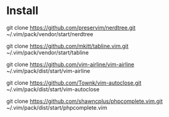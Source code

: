 # Install

git clone https://github.com/preservim/nerdtree.git ~/.vim/pack/vendor/start/nerdtree

git clone https://github.com/mkitt/tabline.vim.git ~/.vim/pack/vendor/start/tabline

git clone https://github.com/vim-airline/vim-airline ~/.vim/pack/dist/start/vim-airline

git clone https://github.com/Townk/vim-autoclose.git ~/.vim/pack/dist/start/vim-autoclose

git clone https://github.com/shawncplus/phpcomplete.vim.git ~/.vim/pack/dist/start/phpcomplete.vim
